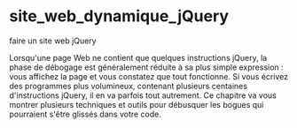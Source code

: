 # site_web_dynamique_jQuery
faire un site web jQuery 

Lorsqu'une page Web ne contient que quelques instructions jQuery, la phase de débogage est généralement réduite à sa plus simple expression : vous affichez la page et vous constatez que tout fonctionne. Si vous écrivez des programmes plus volumineux, contenant plusieurs centaines d'instructions jQuery, il en va parfois tout autrement. Ce chapitre va vous montrer plusieurs techniques et outils pour débusquer les bogues qui pourraient s'être glissés dans votre code.
